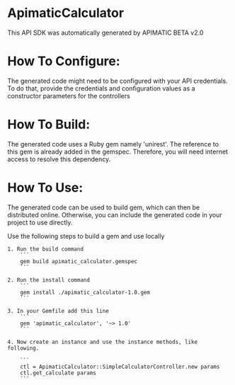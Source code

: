 ApimaticCalculator
=================
This API SDK was automatically generated by APIMATIC BETA v2.0

How To Configure:
=================
The generated code might need to be configured with your API credentials. To do that,
provide the credentials and configuration values as a constructor parameters for the controllers

How To Build: 
=============
The generated code uses a Ruby gem namely 'unirest'. The reference to this gem is
already added in the gemspec. Therefore, you will need internet access to resolve
this dependency.

How To Use:
===========
The generated code can be used to build gem, which can then be distributed online.
Otherwise, you can include the generated code in your project to use directly.

Use the following steps to build a gem and use locally

    1. Run the build command
        ```
        gem build apimatic_calculator.gemspec
        ```

    2. Run the install command  
        ```
        gem install ./apimatic_calculator-1.0.gem
        ```

    3. In your Gemfile add this line
        ```
        gem 'apimatic_calculator', '~> 1.0'
        ```

    4. Now create an instance and use the instance methods, like following.

        ```
        ctl = ApimaticCalculator::SimpleCalculatorController.new params
        ctl.get_calculate params
        ```
